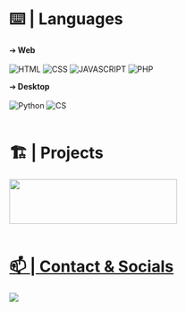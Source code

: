 

# ⌨️ | Languages

➔<b> Web<br><br></b>
![HTML](https://img.shields.io/badge/-HTML-f36619?&style=for-the-badge&logo=html5&logoColor=white)
![CSS](https://img.shields.io/badge/-CSS3-264de4?&style=for-the-badge&logo=css3&logoColor=white)
![JAVASCRIPT](https://img.shields.io/badge/-javascript-f7df1e?&style=for-the-badge&logo=javascript&logoColor=black)
![PHP](https://img.shields.io/badge/-PHP-4f5b93?&style=for-the-badge&logo=php&logoColor=white)

➔<b> Desktop<br><br></b>
![Python](https://img.shields.io/badge/-python-3771a2?&style=for-the-badge&logo=python&logoColor=white)
![CS](https://img.shields.io/badge/-CSharp-197819?&style=for-the-badge&logo=CSHARP&logoColor=white)
<br><br>

# 🏗 | Projects
<a href="https://t.me/easymacscanner" target="_blank"><img width="300" height="80" src="https://i.imgur.com/WdOG6Sk.png">
<br><br>

# 📫 | Contact & Socials
<p>
<a href="https://t.me/stehack" target="_blank"><img src="https://img.shields.io/badge/-telegram-2487d4?style=for-the-badge&logo=telegram&logoColor=white">
</p>
